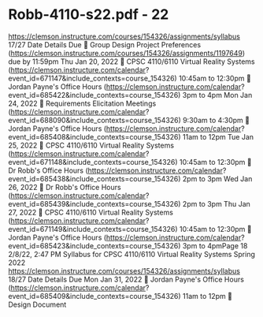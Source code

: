 # Robb-4110-s22.pdf - 22

https://clemson.instructure.com/courses/154326/assignments/syllabus 17/27
Date Details Due
 Group Design Project
Preferences
(https://clemson.instructure.com/courses/154326/assignments/1197649)
due by 11:59pm
Thu Jan 20, 2022
 CPSC 4110/6110 Virtual Reality
Systems
(https://clemson.instructure.com/calendar?
event_id=671147&include_contexts=course_154326)
10:45am to 12:30pm
 Jordan Payne's Office Hours
(https://clemson.instructure.com/calendar?
event_id=685422&include_contexts=course_154326)
3pm to 4pm
Mon Jan 24, 2022
 Requirements Elicitation
Meetings
(https://clemson.instructure.com/calendar?
event_id=688090&include_contexts=course_154326)
9:30am to 4:30pm
 Jordan Payne's Office Hours
(https://clemson.instructure.com/calendar?
event_id=685408&include_contexts=course_154326)
11am to 12pm
Tue Jan 25, 2022
 CPSC 4110/6110 Virtual Reality
Systems
(https://clemson.instructure.com/calendar?
event_id=671148&include_contexts=course_154326)
10:45am to 12:30pm
 Dr Robb's Office Hours
(https://clemson.instructure.com/calendar?
event_id=685438&include_contexts=course_154326)
2pm to 3pm
Wed Jan 26, 2022
 Dr Robb's Office Hours
(https://clemson.instructure.com/calendar?
event_id=685439&include_contexts=course_154326)
2pm to 3pm
Thu Jan 27, 2022
 CPSC 4110/6110 Virtual Reality
Systems
(https://clemson.instructure.com/calendar?
event_id=671149&include_contexts=course_154326)
10:45am to 12:30pm
 Jordan Payne's Office Hours
(https://clemson.instructure.com/calendar?
event_id=685423&include_contexts=course_154326)
3pm to 4pmPage 18
2/8/22, 2:47 PM Syllabus for CPSC 4110/6110 Virtual Reality Systems Spring 2022
https://clemson.instructure.com/courses/154326/assignments/syllabus 18/27
Date Details Due
Mon Jan 31, 2022
 Jordan Payne's Office Hours
(https://clemson.instructure.com/calendar?
event_id=685409&include_contexts=course_154326)
11am to 12pm
 Design Document